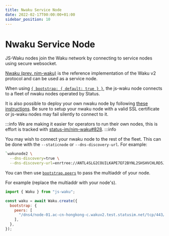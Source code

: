 ```yaml
---
title: Nwaku Service Node
date: 2022-02-17T00:00:00+01:00
sidebar_position: 10
---
```


# Nwaku Service Node

JS-Waku nodes join the Waku network by connecting to service nodes using secure websocket.

[Nwaku (prev. nim-waku)](https://github.com/status-im/nim-waku/tree/master/waku/v2)
is the reference implementation of the Waku v2 protocol and can be used as a service node.

When using [`{ bootstrap: { default: true } }`](https://js-waku.wakuconnect.dev/interfaces/discovery.BootstrapOptions.html#default),
the js-waku node connects to a fleet of nwaku nodes operated by Status.

It is also possible to deploy your own nwaku node by following [these instructions](https://github.com/status-im/nim-waku/tree/master/waku/v2#enabling-websocket).
Be sure to setup your nwaku node with a valid SSL certificate or js-waku nodes may fail silently to connect to it.

:::info
We are making it easier for operators to run their own nodes,
this is effort is tracked with [status-im/nim-waku#828](https://github.com/status-im/nim-waku/issues/828).
:::info

You may wish to connect your nwaku node to the rest of the fleet.
This can be done with the `--staticnode` or `--dns-discovery-url`.
For example:

```sh
`wakunode2 \
  --dns-discovery=true \
  --dns-discovery-url=enrtree://ANTL4SLG2COUILKAPE7EF2BYNL2SHSHVCHLRD5J7ZJLN5R3PRJD2Y@prod.waku.nodes.status.im
```

You can then use [`bootstrap.peers`](https://js-waku.wakuconnect.dev/interfaces/discovery.BootstrapOptions.html#peers)
to pass the multiaddr of your node.

For example (replace the multiaddr with your node's).

```js
import { Waku } from "js-waku";

const waku = await Waku.create({
  bootstrap: {
    peers: [
      "/dns4/node-01.ac-cn-hongkong-c.wakuv2.test.statusim.net/tcp/443/wss/p2p/16Uiu2HAkvWiyFsgRhuJEb9JfjYxEkoHLgnUQmr1N5mKWnYjxYRVm",
    ],
  },
});
```
